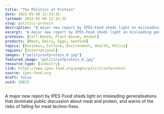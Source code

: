 ```yaml
---
title: "The Politics of Protein"
date: 2022-05-09 12:33:35
lastmod: 2022-05-09 12:33:35
slug: politics-protein
description: "A major new report by IPES-Food sheds light on misleading generalisations that dominate public discussion about meat and protein, and warns of the risks of falling for meat techno-fixes."
excerpt: "A major new report by IPES-Food sheds light on misleading generalisations that dominate public discussion about meat and protein, and warns of the risks of falling for meat techno-fixes."
proteins: [Cell-Based, Plant-Based, Animal]
products: [Meat, Dairy, Eggs, Seafood]
topics: [Business, Culture, Environment, Health, Policy]
regions: [International]
images: ["politicsofprotein_0.jpg"]
featured_image: "politicsofprotein_0.jpg"
resource_type: [industry]
link: https://www.ipes-food.org/pages/politicsofprotein
source: ipes-food.org
draft: false
uuid: 10823
---
```

A major new report by IPES-Food sheds light on misleading
generalisations that dominate public discussion about meat and protein,
and warns of the risks of falling for meat techno-fixes.
